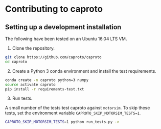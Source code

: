 # Contributing to caproto

## Setting up a development installation

The following have been tested on an Ubuntu 16.04 LTS VM.

1. Clone the repository.

```bash
git clone https://github.com/caproto/caproto
cd caproto
```

2. Create a Python 3 conda environment and install the test requirements.

```bash
conda create -n caproto python=3 numpy
source activate caproto
pip install -r requirements-test.txt
```

3. Run tests.

A small number of the tests test caproto against ``motorsim``. To skip these
tests, set the environment variable ``CAPROTO_SKIP_MOTORSIM_TESTS=1``.

```bash
CAPROTO_SKIP_MOTORSIM_TESTS=1 python run_tests.py -v
```
